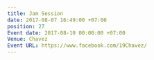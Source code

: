 ```yaml
---
title: Jam Session
date: 2017-08-07 16:49:00 +07:00
position: 27
Event date: 2017-08-10 00:00:00 +07:00
Venue: Chavez
Event URL: https://www.facebook.com/19Chavez/
---
```


